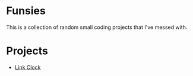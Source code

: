 # Funsies

This is a collection of random small coding projects that I've messed with.


# Projects

- [Link Clock](link-clock)
